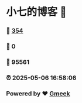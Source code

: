# 小七的博客 :link:  
### :page_facing_up: [354](/tag.html) 
### :speech_balloon: 0 
### :hibiscus: 95561 
### :alarm_clock: 2025-05-06 16:58:06 
### Powered by :heart: [Gmeek](https://github.com/Meekdai/Gmeek)
